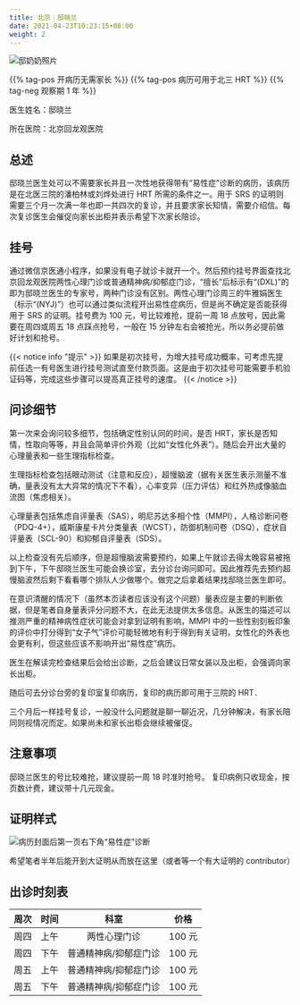 ```yaml
---
title: 北京｜邸晓兰
date: 2021-04-23T10:23:15+08:00
weight: 2
---
```


![邸奶奶照片](images/doctor/di-xiaolan.jpg)

{{% tag-pos 开病历无需家长 %}}
{{% tag-pos 病历可用于北三 HRT %}}
{{% tag-neg 观察期 1 年 %}}

医生姓名：邸晓兰

所在医院：北京回龙观医院

## 总述

邸晓兰医生处可以不需要家长并且一次性地获得带有“易性症”诊断的病历，该病历是在北医三院的潘柏林或刘烨处进行 HRT 所需的条件之一。用于 SRS 的证明则需要三个月一次满一年也即一共四次的复诊，并且要求家长知情，需要介绍信。每次复诊医生会催促向家长出柜并表示希望下次家长陪诊。

## 挂号

通过微信京医通小程序，如果没有电子就诊卡就开一个。然后预约挂号界面查找北京回龙观医院两性心理门诊或普通精神病/抑郁症门诊，“擅长”后标示有“(DXL)”的即为邸晓兰医生的专家号，两种门诊没有区别。两性心理门诊周三的牛雅娟医生（标示“(NYJ)”）也可以通过类似流程开出易性症病历，但是尚不确定是否能获得用于 SRS 的证明。挂号费为 100 元，号比较难抢，提前一周 18 点放号，因此需要在周四或周五 18 点踩点抢号，一般在 15 分钟左右会被抢光，所以务必提前做好计划和抢号。

{{< notice info "提示" >}}
如果是初次挂号，为增大挂号成功概率，可考虑先提前任选一有号医生进行挂号测试直至付款页面。这是由于初次挂号可能需要手机验证码等，完成这些步骤可以提高真正挂号的速度。
{{< /notice >}}

## 问诊细节

第一次来会询问较多细节，包括确定性别认同的时间，是否 HRT，家长是否知情，性取向等等，并且会简单评价外观（比如“女性化外表”）。随后会开出大量的心理量表和一些生理指标检查。

生理指标检查包括眼动测试（注意和反应），超慢脑波（据有关医生表示测量不准确，量表没有太大异常的情况下不看），心率变异（压力评估）和红外热成像脑血流图（焦虑相关）。

心理量表包括焦虑自评量表（SAS），明尼苏达多相个性（MMPI），人格诊断问卷（PDQ-4+），威斯康星卡片分类量表（WCST），防御机制问卷（DSQ），症状自评量表（SCL-90）和抑郁自评量表（SDS）。

以上检查没有先后顺序，但是超慢脑波需要预约，如果上午就诊去得太晚容易被拖到下午，下午邸晓兰医生可能会换诊室，去分诊台询问即可。因此推荐先去预约超慢脑波然后剩下看看哪个排队人少做哪个。做完之后拿着结果找邸晓兰医生即可。

在意识清醒的情况下（虽然本页读者应该没有这个问题）量表应是主要的判断依据，但是笔者自身量表评分问题不大，在此无法提供太多信息。从医生的描述可以推测严重的精神病性症状可能会对拿到证明有影响，MMPI 中的一些性别刻板印象的评价中打分得到“女子气”评价可能轻微地有利于得到有关证明，女性化的外表也会更有利，但这些应该不影响开出“易性症”病历。

医生在解读完检查结果后会给出诊断，之后会建议日常女装以及出柜，会强调向家长出柜。

随后可去分诊台旁的复印室复印病历，复印的病历即可用于三院的 HRT．

三个月后一样挂号复诊，一般没什么问题就是聊一聊近况，几分钟解决，有家长陪同则视情况而定。如果尚未和家长出柜会继续被催促。

## 注意事项

邸晓兰医生的号比较难抢，建议提前一周 18 时准时抢号。
复印病例只收现金，按页数计费，建议带十几元现金。

## 证明样式

![病历封面后第一页右下角“易性症”诊断](/images/doctor/di-xiaolan-zm.jpg)

希望笔者半年后能开到大证明从而放在这里（或者等一个有大证明的 contributor）

## 出诊时刻表

| 周次 | 时间 |         科室          |  价格  |
| :--: | :--: | :-------------------: | :----: |
| 周四 | 上午 |     两性心理门诊      | 100 元 |
| 周四 | 下午 | 普通精神病/抑郁症门诊 | 100 元 |
| 周五 | 上午 | 普通精神病/抑郁症门诊 | 100 元 |
| 周五 | 下午 | 普通精神病/抑郁症门诊 | 100 元 |
